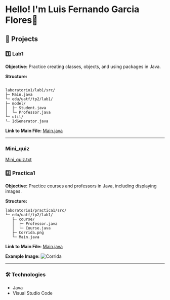 
# Hello! I'm Luis Fernando Garcia Flores🚀

## 🧪 Projects

### 1️⃣ Lab1
**Objective:** Practice creating classes, objects, and using packages in Java.

**Structure:**
```

laboratorio1/lab1/src/
├─ Main.java
└─ edu/uatf/tp2/lab1/
├─ model/
│  ├─ Student.java
│  └─ Professor.java
└─ util/
└─ IdGenerator.java

````


**Link to Main File:**
[Main.java](https://github.com/TK-FUISTELS154/Laboratorio-1-/blob/main/laboratorio1/lab1/src/Main.java)

---
### Mini_quiz
[Mini_quiz.txt](https://github.com/TK-FUISTELS154/Laboratorio-1-/blob/main/laboratorio1/lab1/src/Mini_quiz.txt)
### 2️⃣ Practica1

**Objective:** Practice courses and professors in Java, including displaying images.

**Structure:**

```
laboratorio1/practica1/src/
└─ edu/uatf/tp2/lab1/
   ├─ course/
   │  ├─ Professor.java
   │  └─ Course.java
   ├─ Corrida.png
   └─ Main.java
```

**Link to Main File:**
[Main.java](https://github.com/TK-FUISTELS154/Laboratorio-1-/blob/main/laboratorio1/practica1/src/edu/uatf/tp2/lab1/Main.java)

**Example Image:**
![Corrida](https://github.com/TK-FUISTELS154/Laboratorio-1-/blob/main/laboratorio1/practica1/src/edu/uatf/tp2/lab1/Corrida.png?raw=true)

---

### 🛠 Technologies

* Java
* Visual Studio Code


